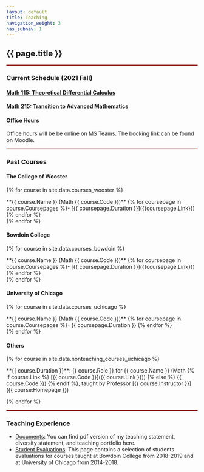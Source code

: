 ```yaml
---
layout: default
title: Teaching
navigation_weight: 3
has_subnav: 1
---
```


<div style="border-bottom: 2px  solid #800000;">

## {{ page.title }}

</div>

<div style="border-bottom: 2px  solid #800000;">

### Current Schedule (2021 Fall)

#### [Math 115: Theoretical Differential Calculus]()

#### [Math 215: Transition to Advanced Mathematics]()

#### Office Hours

Office hours will be be online on MS Teams. The booking link can be found on Moodle.


</div>


<div style="border-bottom: 2px  solid #800000;">

### Past Courses


#### The College of Wooster


{% for course in site.data.courses_wooster %}
<div class="course">
**{{ course.Name }} (Math {{ course.Code }})** {% for coursepage in course.Coursepages %}- [{{ coursepage.Duration }}]({{coursepage.Link}}) {% endfor %}
</div>
{% endfor %}


#### Bowdoin College


{% for course in site.data.courses_bowdoin %}
<div class="course">
**{{ course.Name }} (Math {{ course.Code }})** {% for coursepage in course.Coursepages %}- [{{ coursepage.Duration }}]({{coursepage.Link}}) {% endfor %}
</div>
{% endfor %}


#### University of Chicago


{% for course in site.data.courses_uchicago %}
<div class="course">
**{{ course.Name }} (Math {{ course.Code }})** {% for coursepage in course.Coursepages %}- {{ coursepage.Duration }} {% endfor %}
</div>
{% endfor %}
  

#### Others


{% for course in site.data.nonteaching_courses_uchicago %}
<div class="course">
**{{ course.Duration }}**: {{ course.Role }} for {{ course.Name }} (Math {% if course.Link %} [{{ course.Code }}]({{ course.Link }})) {% else %} {{ course.Code }}) {% endif %}, taught by Professor [{{ course.Instructor }}]({{ course:Homepage }})

</div>

{% endfor %}


</div>




### Teaching Experience


* [Documents](/teaching/statements): You can find pdf version of my teaching statement, diversity statement, and teaching portfolio here.
* [Student Evaluations](/teaching/evaluations): This page contains a selection of students evaluations for courses taught at Bowdoin College from 2018-2019 and at University of Chicago from 2014-2018.



